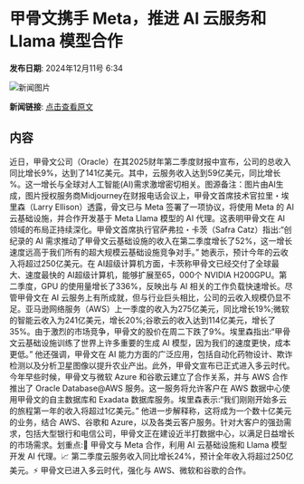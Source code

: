 # ​甲骨文携手 Meta，推进 AI 云服务和 Llama 模型合作

**发布日期**: 2024年12月11号 6:34

![新闻图片](https://pic.chinaz.com/picmap/202304181745585427_7.jpg)

**新闻链接**: [点击查看原文](https://www.aibase.com/zh/news/13866)

## 内容

近日，甲骨文公司（Oracle）在其2025财年第二季度财报中宣布，公司的总收入同比增长9%，达到了141亿美元。其中，云服务收入达到59亿美元，同比增长 %。这一增长与全球对人工智能(AI)需求激增密切相关。图源备注：图片由AI生成，图片授权服务商Midjourney在财报电话会议上，甲骨文首席技术官拉里・埃里森（Larry Ellison）透露，骨文已与 Meta 签署了一项协议，将使用 Meta 的 AI 云基础设施，并合作开发基于 Meta Llama 模型的 AI 代理。这表明甲骨文在 AI 领域的布局正持续深化。甲骨文首席执行官萨弗拉・卡茨（Safra Catz）指出:“创纪录的 AI 需求推动了甲骨文云基础设施的收入在第二季度增长了52%，这一增长速度远高于我们所有的超大规模云基础设施竞争对手。” 她表示，预计今年的云收入将超过250亿美元。在 AI超级计算机方面，卡茨称甲骨文已经交付了全球最大、速度最快的 AI超级计算机，能够扩展至65，000个 NVIDIA H200GPU。第二季度，GPU 的使用量增长了336%，反映出与 AI 相关的工作负载快速增长。尽管甲骨文在 AI 云服务上有所成就，但与行业巨头相比，公司的云收入规模仍显不足。亚马逊网络服务（AWS）上一季度的收入为275亿美元，同比增长19%;微软的智能云收入为241亿美元，增长20%;谷歌云的收入达到114亿美元，增长了35%。由于激烈的市场竞争，甲骨文的股价在周二下跌了9%。埃里森指出:“甲骨文云基础设施训练了世界上许多重要的生成 AI 模型，因为我们的速度更快，成本更低。” 他还强调，甲骨文在 AI 能力方面的广泛应用，包括自动化药物设计、欺诈检测以及分析卫星图像以提升农业产出。此外，甲骨文宣布已正式进入多云时代。今年早些时候，甲骨文与微软 Azure 和谷歌云建立了合作关系，并与 AWS 合作推出了 Oracle Database@AWS 服务。这一服务将允许客户在 AWS 数据中心使用甲骨文的自主数据库和 Exadata 数据库服务。埃里森表示:“我们刚刚开始多云的旅程第一年的收入将超过1亿美元。” 他进一步解释称，这将成为一个数十亿美元的业务，结合 AWS、谷歌和 Azure，以及各类云客户服务。针对大客户的强劲需求，包括大型银行和电信公司，甲骨文正在建设近半打数据中心，以满足日益增长的市场需求。划重点:🌟 甲骨文与 Meta 合作，利用 AI 云基础设施和 Llama 模型开发 AI 代理。📈 第二季度云服务收入同比增长24%，预计全年收入将超过250亿美元。⚡ 甲骨文已进入多云时代，强化与 AWS、微软和谷歌的合作。
